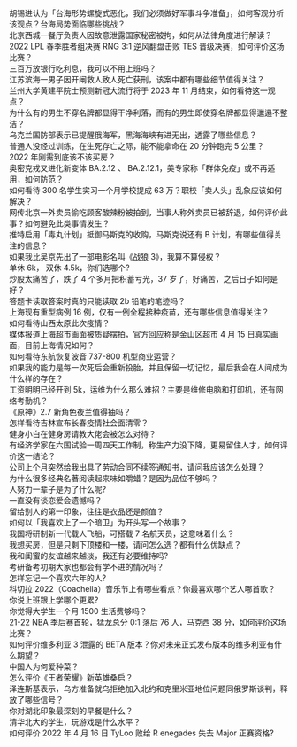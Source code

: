 胡锡进认为「台海形势螺旋式恶化，我们必须做好军事斗争准备」，如何客观分析该观点？台海局势面临哪些挑战？  
北京西城一餐厅负责人因故意泄露国家秘密被拘，如何从法律角度进行解读？  
2022 LPL 春季胜者组决赛 RNG 3:1 逆风翻盘击败 TES 晋级决赛，如何评价这场比赛？  
三百万放银行吃利息，我可以不用上班吗？  
江苏滨海一男子因开闸救人致人死亡获刑，该案中都有哪些细节值得关注？  
兰州大学黄建平院士预测新冠大流行将于 2023 年 11 月结束，如何看待这一观点？  
为什么有的男生不穿名牌都显得干净利落，而有的男生即使穿名牌都显得邋遢不整洁？  
乌克兰国防部表示已提醒俄海军，黑海海峡有进无出，透露了哪些信息？  
普通人没经过训练，在生死存亡之际，能不能拿命在 20 分钟跑完 5 公里？  
2022 年刚需到底该不该买房？  
奥密克戎又进化新变体 BA.2.12 、 BA.2.12.1，美专家称「群体免疫」或不再适用，如何防范？  
如何看待 300 名学生实习一个月学校提成 63 万？职校「卖人头」乱象应该如何解决？  
网传北京一外卖员偷吃顾客酸辣粉被拍到，当事人称外卖员已被辞退，如何评价此事？如何避免此类事情发生？  
推特启用「毒丸计划」抵御马斯克的收购，马斯克说还有 B 计划，有哪些值得关注的信息？  
如果我比吴京先出了一部电影名叫《战狼 3》，我算不算侵权？  
单休 6k， 双休 4.5k，你们选哪个?  
炒股太痛苦了，跌了 4 个多月把积蓄亏光，37 岁了，好痛苦，之后日子如何是好？  
答题卡读取答案时真的只能读取 2b 铅笔的笔迹吗？  
上海现有重型病例 16 例，仅有一例全程接种疫苗，还有哪些信息值得关注？  
如何看待山西太原此次疫情？  
媒体报道上海超市画面被质疑摆拍，官方回应称是金山区超市 4 月 15 日真实画面，目前上海情况如何？  
如何看待东航恢复波音 737-800 机型商业运营？  
如果我的能力是每一次死后会重新投胎，并且保留一切记忆，最后我会在人间成为什么样的存在？  
工资明明已经开到 5k，运维为什么那么难招？主要是维修电脑和打印机，还有网络考勤机？  
《原神》2.7 新角色夜兰值得抽吗？  
怎样看待吉林宣布长春疫情社会面清零？  
健身小白在健身房请教大佬会被怎么对待？  
有经济学家在六国试验一周四天工作制，称生产力没下降，更易留住人才，如何评价这一结论？  
公司上个月突然给我出具了劳动合同不续签通知书，请问我应该怎么处理？  
为什么很多经典名著阅读起来味如嚼蜡？是因为品位不够吗？  
人努力一辈子是为了什么呢?  
一直没有谈恋爱会遗憾吗？  
留给别人的第一印象，往往是衣品还是颜值？  
如何以「我喜欢上了一个暗卫」为开头写一个故事？  
我国将研制新一代载人飞船，可搭载 7 名航天员，这意味着什么？  
我想买房，但是只剩下顶楼和一楼，请问怎么选？都有什么优缺点？  
我和闺蜜的友谊越来越淡，我还有必要维持吗?  
考研备考初期大家也都会有学不进的情况吗？  
怎样忘记一个喜欢六年的人?  
科切拉 2022（Coachella）音乐节上有哪些看点？你最喜欢哪个艺人哪首歌？  
你说上班跟上学哪个更累?  
你觉得大学生一个月 1500 生活费够吗？  
21-22 NBA 季后赛首轮，猛龙总分 0:1 落后 76 人，马克西 38 分，如何评价这场比赛？  
如何评价维多利亚 3 泄露的 BETA 版本？你对未来正式发布版本的维多利亚有什么期望？  
中国人为何爱种菜？  
怎么评价《王者荣耀》新英雄桑启？  
泽连斯基表示，乌方准备就乌拒绝加入北约和克里米亚地位问题同俄罗斯谈判，释放了哪些信号？  
你对湖北印象最深刻的早餐是什么？  
清华北大的学生，玩游戏是什么水平？  
如何评价 2022 年 4 月 16 日 TyLoo 败给 R enegades 失去 Major 正赛资格?  
